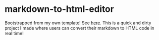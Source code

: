 # markdown-to-html-editor

Bootstrapped from my own template! See [here](https://github.com/nicholaspun/react-redux-template). This is a quick and dirty project I made where users can convert their markdown to HTML code in real time!
